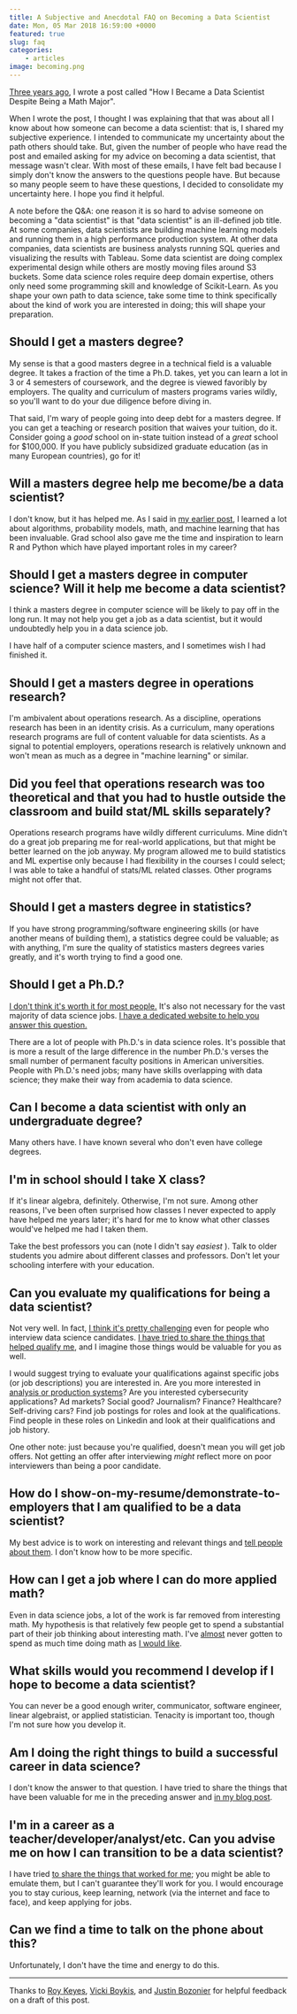 ```yaml
---
title: A Subjective and Anecdotal FAQ on Becoming a Data Scientist
date: Mon, 05 Mar 2018 16:59:00 +0000
featured: true
slug: faq
categories:
    - articles
image: becoming.png
---
```

[Three years ago](/blog/how-i-became-a-data-scientist/), I
wrote a post called "How I Became a Data Scientist Despite Being a Math
Major".

When I wrote the post, I thought I was explaining that that was about all I
know about how someone can become a data scientist: that is, I shared my
subjective experience. I intended to communicate my uncertainty about the path
others should take. But, given the number of people who have read the post and
emailed asking for my advice on becoming a data scientist, that message wasn't
clear. With most of these emails, I have felt bad because I simply don't know
the answers to the questions people have. But because so many people seem to
have these questions, I decided to consolidate my uncertainty here. I hope you
find it helpful.

A note before the Q&A: one reason it is so hard to advise someone on becoming
a "data scientist" is that "data scientist" is an ill-defined job title. At
some companies, data scientists are building machine learning models and
running them in a high performance production system. At other data companies,
data scientists are business analysts running SQL queries and visualizing the
results with Tableau. Some data scientist are doing complex experimental
design while others are mostly moving files around S3 buckets. Some data
science roles require deep domain expertise, others only need some programming
skill and knowledge of Scikit-Learn. As you shape your own path to data
science, take some time to think specifically about the kind of work you are
interested in doing; this will shape your preparation.

## Should I get a masters degree?

My sense is that a good masters degree in a technical field is a valuable
degree. It takes a fraction of the time a Ph.D. takes, yet you can learn a lot
in 3 or 4 semesters of coursework, and the degree is viewed favoribly by
employers. The quality and curriculum of masters programs varies wildly, so
you'll want to do your due diligence before diving in.

That said, I'm wary of people going into deep debt for a masters degree. If
you can get a teaching or research position that waives your tuition, do it.
Consider going a _good_ school on in-state tuition instead of a _great_ school
for $100,000. If you have publicly subsidized graduate education (as in many
European countries), go for it!

## Will a masters degree help me become/be a data scientist?

I don't know, but it has helped me. As I said in [my earlier
post](/blog/how-i-became-a-data-scientist/), I learned a
lot about algorithms, probability models, math, and machine learning that has
been invaluable. Grad school also gave me the time and inspiration to learn R
and Python which have played important roles in my career?

## Should I get a masters degree in computer science? Will it help me become a data scientist?

I think a masters degree in computer science will be likely to pay off in the
long run. It may not help you get a job as a data scientist, but it would
undoubtedly help you in a data science job.

I have half of a computer science masters, and I sometimes wish I had finished
it.

## Should I get a masters degree in operations research?

I'm ambivalent about operations research. As a discipline, operations research
has been in an identity crisis. As a curriculum, many operations research
programs are full of content valuable for data scientists. As a signal to
potential employers, operations research is relatively unknown and won't mean
as much as a degree in "machine learning" or similar.

## Did you feel that operations research was too theoretical and that you had to hustle outside the classroom and build stat/ML skills separately?

Operations research programs have wildly different curriculums. Mine didn't do
a great job preparing me for real-world applications, but that might be better
learned on the job anyway. My program allowed me to build statistics and ML
expertise only because I had flexibility in the courses I could select; I was
able to take a handful of stats/ML related classes. Other programs might not
offer that.

## Should I get a masters degree in statistics?

If you have strong programming/software engineering skills (or have another
means of building them), a statistics degree could be valuable; as with
anything, I'm sure the quality of statistics masters degrees varies greatly,
and it's worth trying to find a good one.

## Should I get a Ph.D.?

[I don't think it's worth it for most
people.](https://mobile.twitter.com/shouldyougetphd) It's also not necessary
for the vast majority of data science jobs. [I have a dedicated website to
help you answer this question.](https://shouldigetaphd.com)

There are a lot of people with Ph.D.'s in data science roles. It's possible
that is more a result of the large difference in the number Ph.D.'s verses the
small number of permanent faculty positions in American universities. People
with Ph.D.'s need jobs; many have skills overlapping with data science; they
make their way from academia to data science.

## Can I become a data scientist with only an undergraduate degree?

Many others have. I have known several who don't even have college degrees.

## I'm in school should I take X class?

If it's linear algebra, definitely. Otherwise, I'm not sure. Among other
reasons, I've been often surprised how classes I never expected to apply have
helped me years later; it's hard for me to know what other classes would've
helped me had I taken them.

Take the best professors you can (note I didn't say _easiest_ ). Talk to older
students you admire about different classes and professors. Don't let your
schooling interfere with your education.

## Can you evaluate my qualifications for being a data scientist?

Not very well. In fact, [I think it's pretty challenging](/blog/some-reflections-on-being-turned-down-for-a-lot-of-data-science-jobs/) even for people who interview data science
candidates. [I have tried to share the things that helped qualify
me](/blog/how-i-became-a-data-scientist/), and I imagine
those things would be valuable for you as well.

I would suggest trying to evaluate your qualifications against specific jobs
(or job descriptions) you are interested in. Are you more interested in
[analysis or production systems](https://medium.com/@rchang/my-two-year-journey-as-a-data-scientist-at-twitter-f0c13298aee6)? Are you interested
cybersecurity applications? Ad markets? Social good? Journalism? Finance?
Healthcare? Self-driving cars? Find job postings for roles and look at the
qualifications. Find people in these roles on Linkedin and look at their
qualifications and job history.

One other note: just because you're qualified, doesn't mean you will get job
offers. Not getting an offer after interviewing _might_ reflect more on poor
interviewers than being a poor candidate.

## How do I show-on-my-resume/demonstrate-to-employers that I am qualified to be a data scientist?

My best advice is to work on interesting and relevant things and [tell people
about them](https://youtu.be/uRul8QdYvqQ). I don't know how to be more
specific.

## How can I get a job where I can do more applied math?

Even in data science jobs, a lot of the work is far removed from interesting
math. My hypothesis is that relatively few people get to spend a substantial
part of their job thinking about interesting math. I've
[almost](https://github.com/datamicroscopes/lda/graphs/contributors) never
gotten to spend as much time doing math as [I would
like](https://twitter.com/tdhopper/status/684380622639333376).

## What skills would you recommend I develop if I hope to become a data scientist?

You can never be a good enough writer, communicator, software engineer, linear
algebraist, or applied statistician. Tenacity is important too, though I'm not
sure how you develop it.

## Am I doing the right things to build a successful career in data science?

I don't know the answer to that question. I have tried to share the things
that have been valuable for me in the preceding answer and [in my blog
post](/blog/how-i-became-a-data-scientist/).

## I'm in a career as a teacher/developer/analyst/etc. Can you advise me on how I can transition to be a data scientist?

I have tried [to share the things that worked for
me](/blog/how-i-became-a-data-scientist/); you might be
able to emulate them, but I can't guarantee they'll work for you. I would
encourage you to stay curious, keep learning, network (via the internet and
face to face), and keep applying for jobs.

## Can we find a time to talk on the phone about this?

Unfortunately, I don't have the time and energy to do this.

---

Thanks to [Roy Keyes](https://mobile.twitter.com/roycoding), [Vicki Boykis](http://www.vickiboykis.com), and [Justin Bozonier](https://twitter.com/databozo) for helpful feedback on a draft of
this post.
